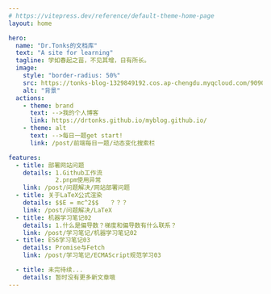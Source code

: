 ```yaml
---
# https://vitepress.dev/reference/default-theme-home-page
layout: home

hero:
  name: "Dr.Tonks的文档库"
  text: "A site for learning"
  tagline: 学如春起之苗，不见其增，日有所长。
  image: 
    style: "border-radius: 50%"
    src: https://tonks-blog-1329849192.cos.ap-chengdu.myqcloud.com/9090.JPG
    alt: "背景"
  actions:
    - theme: brand
      text: -->我的个人博客
      link: https://drtonks.github.io/myblog.github.io/
    - theme: alt
      text: -->每日一题get start!
      link: /post/前端每日一题/动态变化搜索栏

features:
  - title: 部署网站问题
    details: 1.Github工作流 
             2.pnpm使用异常
    link: /post/问题解决/网站部署问题
  - title: 关于LaTeX公式渲染
    details: $$E = mc^2$$   ？？？
    link: /post/问题解决/LaTeX
  - title: 机器学习笔记02
    details: 1.什么是偏导数？梯度和偏导数有什么联系？
    link: /post/学习笔记/机器学习笔记02
  - title: ES6学习笔记03
    details: Promise与Fetch
    link: /post/学习笔记/ECMAScript规范学习03

  - title: 未完待续...
    details: 暂时没有更多新文章哦
---
```


